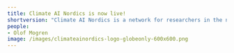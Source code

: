 ```yaml
---
title: Climate AI Nordics is now live!
shortversion: "Climate AI Nordics is a network for researchers in the nordics working on problems related to tackling climate change using AI and machine learning. Our web site is now live."
people:
- Olof Mogren
image: /images/climateainordics-logo-globeonly-600x600.png
---
```


